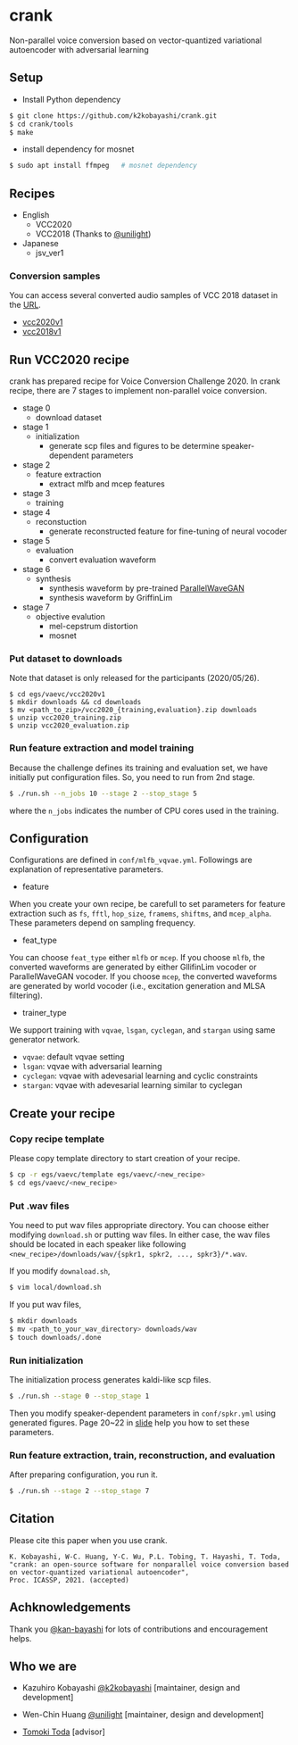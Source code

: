 # crank

Non-parallel voice conversion based on vector-quantized variational autoencoder with adversarial learning

## Setup

- Install Python dependency

```sh
$ git clone https://github.com/k2kobayashi/crank.git
$ cd crank/tools
$ make
```

- install dependency for mosnet

```sh
$ sudo apt install ffmpeg   # mosnet dependency
```

## Recipes
- English
    - VCC2020
    - VCC2018 (Thanks to [@unilight](https://github.com/unilight))
- Japanese
    - jsv_ver1

### Conversion samples
You can access several converted audio samples of VCC 2018 dataset in the [URL](https://k2kobayashi.github.io/crankSamples/).
- [vcc2020v1](https://drive.google.com/file/d/1uInvCwggpBYmpplYxuIOidvJkPmav8kE/view?usp=sharing)
- [vcc2018v1](https://drive.google.com/file/d/1-Z_Y9pahPQcKR0rqdhu4elI6Hz686qX6/view?usp=sharing)

## Run VCC2020 recipe

crank has prepared recipe for Voice Conversion Challenge 2020.
In crank recipe, there are 7 stages to implement non-parallel voice conversion.

- stage 0
    - download dataset
- stage 1
    - initialization
        - generate scp files and figures to be determine speaker-dependent parameters
- stage 2
    - feature extraction
        - extract mlfb and mcep features
- stage 3
    - training
- stage 4
    - reconstuction
        - generate reconstructed feature for fine-tuning of neural vocoder
- stage 5
    - evaluation
        - convert evaluation waveform
- stage 6
    - synthesis
        - synthesis waveform by pre-trained [ParallelWaveGAN](https://github.com/kan-bayashi/ParallelWaveGAN)
        - synthesis waveform by GriffinLim
- stage 7
    - objective evalution
        - mel-cepstrum distortion
        - mosnet

### Put dataset to downloads

Note that dataset is only released for the participants (2020/05/26).
```
$ cd egs/vaevc/vcc2020v1
$ mkdir downloads && cd downloads
$ mv <path_to_zip>/vcc2020_{training,evaluation}.zip downloads
$ unzip vcc2020_training.zip
$ unzip vcc2020_evaluation.zip
```

### Run feature extraction and model training

Because the challenge defines its training and evaluation set, we have initially put configuration files.
So, you need to run from 2nd stage.

```sh
$ ./run.sh --n_jobs 10 --stage 2 --stop_stage 5
```

where the ```n_jobs``` indicates the number of CPU cores used in the training.


## Configuration
Configurations are defined in ```conf/mlfb_vqvae.yml```.
Followings are explanation of representative parameters.

- feature

When you create your own recipe, be carefull to set parameters for feature extraction such as ```fs```, ```fftl```, ```hop_size```, ```framems```, ```shiftms```, and ```mcep_alpha```. These parameters depend on sampling frequency.

- feat_type

You can choose ```feat_type``` either ```mlfb``` or ```mcep```.
If you choose ```mlfb```, the converted waveforms are generated by either GllifinLim vocoder or ParallelWaveGAN vocoder.
If you choose ```mcep```, the converted waveforms are generated by world vocoder (i.e., excitation generation and MLSA filtering).

- trainer_type

We support training with ```vqvae```, ```lsgan```, ```cyclegan```, and ```stargan``` using same generator network.
  - ```vqvae```: default vqvae setting
  - ```lsgan```: vqvae with adversarial learning
  - ```cyclegan```: vqvae with adevesarial learning and cyclic constraints
  - ```stargan```: vqvae with adevesarial learning similar to cyclegan

## Create your recipe

### Copy recipe template

Please copy template directory to start creation of your recipe.

```sh
$ cp -r egs/vaevc/template egs/vaevc/<new_recipe>
$ cd egs/vaevc/<new_recipe>
```

### Put .wav files

You need to put wav files appropriate directory.
You can choose either modifying ```download.sh``` or putting wav files.
In either case, the wav files should be located in each speaker like following
```<new_recipe>/downloads/wav/{spkr1, spkr2, ..., spkr3}/*.wav```.

If you modify ```downaload.sh```,

```sh
$ vim local/download.sh
```

If you put wav files,

```sh
$ mkdir downloads
$ mv <path_to_your_wav_directory> downloads/wav
$ touch downloads/.done
```

### Run initialization

The initialization process generates kaldi-like scp files.

```sh
$ ./run.sh --stage 0 --stop_stage 1
```

Then you modify speaker-dependent parameters in ```conf/spkr.yml``` using generated figures.
Page 20~22 in [slide](https://www.slideshare.net/NU_I_TODALAB/hands-on-voice-conversion) help you how to set these parameters.


### Run feature extraction, train, reconstruction, and evaluation

After preparing configuration, you run it.

```sh
$ ./run.sh --stage 2 --stop_stage 7
```

## Citation

Please cite this paper when you use crank.

```
K. Kobayashi, W-C. Huang, Y-C. Wu, P.L. Tobing, T. Hayashi, T. Toda,
"crank: an open-source software for nonparallel voice conversion based on vector-quantized variational autoencoder",
Proc. ICASSP, 2021. (accepted)
```

## Achknowledgements

Thank you [@kan-bayashi](https://github.com/kan-bayashi) for lots of contributions and encouragement helps.

## Who we are

- Kazuhiro Kobayashi [@k2kobayashi](https://github.com/k2kobayashi) [maintainer, design and development]

- Wen-Chin Huang [@unilight](https://github.com/unilight) [maintainer, design and development]

- [Tomoki Toda](https://sites.google.com/site/tomokitoda/) [advisor]
